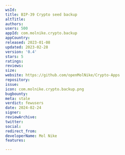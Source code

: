 ```yaml
---
wsId: 
title: BIP-39 Crypto seed backup
altTitle: 
authors: 
users: 500
appId: com.molnike.crypto.backup
appCountry: 
released: 2023-01-08
updated: 2023-02-28
version: '0.4'
stars: 5
ratings: 
reviews: 
size: 
website: https://github.com/openMolNike/Crypto-Apps
repository: 
issue: 
icon: com.molnike.crypto.backup.png
bugbounty: 
meta: stale
verdict: fewusers
date: 2024-02-24
signer: 
reviewArchive: 
twitter: 
social: 
redirect_from: 
developerName: Mol Nike
features: 

---
```


